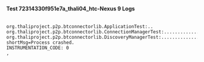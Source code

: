#### Test 72314330f951e7a_thali04_htc-Nexus 9 Logs


```

org.thaliproject.p2p.btconnectorlib.ApplicationTest:..
org.thaliproject.p2p.btconnectorlib.ConnectionManagerTest:..........................
org.thaliproject.p2p.btconnectorlib.DiscoveryManagerTest:.......................INSTRUMENTATION_RESULT: shortMsg=Process crashed.
INSTRUMENTATION_CODE: 0
,
```
